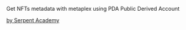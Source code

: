 <p>Get NFTs metadata with metaplex using PDA Public Derived Account</p>
<a href="https://serpent.academy">by Serpent Academy</a>